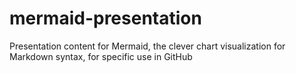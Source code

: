 # mermaid-presentation
Presentation content for Mermaid, the clever chart visualization for Markdown syntax, for specific use in GitHub
